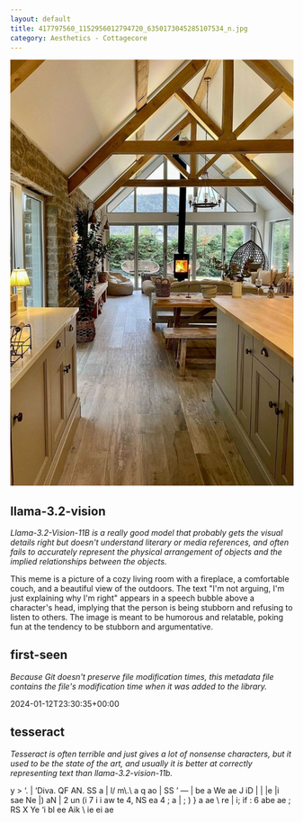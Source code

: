 ```yaml
---
layout: default
title: 417797560_1152956012794720_6350173045285107534_n.jpg
category: Aesthetics - Cottagecore
---
```


<div markdown="0"><a href="417797560_1152956012794720_6350173045285107534_n.jpg"><img class="photo" src="417797560_1152956012794720_6350173045285107534_n.jpg" /></a>

<h2>llama-3.2-vision</h2>
<p><i>Llama-3.2-Vision-11B is a really good model that probably gets the visual details right but doesn't understand literary or media references, and often fails to accurately represent the physical arrangement of objects and the implied relationships between the objects.</i></p>
<p>This meme is a picture of a cozy living room with a fireplace, a comfortable couch, and a beautiful view of the outdoors. The text &quot;I&#x27;m not arguing, I&#x27;m just explaining why I&#x27;m right&quot; appears in a speech bubble above a character&#x27;s head, implying that the person is being stubborn and refusing to listen to others. The image is meant to be humorous and relatable, poking fun at the tendency to be stubborn and argumentative.</p>

<h2>first-seen</h2>
<p><i>Because Git doesn't preserve file modification times, this metadata file contains the file's modification time when it was added to the library.</i></p>
<p>2024-01-12T23:30:35+00:00</p>

<h2>tesseract</h2>
<p><i>Tesseract is often terrible and just gives a lot of nonsense characters, but it used to be the state of the art, and usually it is better at correctly representing text than llama-3.2-vision-11b.</i></p>
<p>y &gt; ‘. | ‘Diva. QF AN. SS a | l/ m\.\ a q ao | SS ’ — | be a We ae J iD | | |e |i sae Ne |) aN | 2 un (i 7 i i aw te 4, NS ea 4 ; a | ; ) } a ae \ re | i; if : 6 abe ae ; RS X Ye ‘i bl ee Aik \ ie ei ae</p>

</div>

